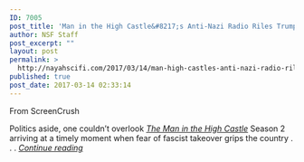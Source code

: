 ```yaml
---
ID: 7005
post_title: 'Man in the High Castle&#8217;s Anti-Nazi Radio Riles Trump Supporters'
author: NSF Staff
post_excerpt: ""
layout: post
permalink: >
  http://nayahscifi.com/2017/03/14/man-high-castles-anti-nazi-radio-riles-trump-supporters/
published: true
post_date: 2017-03-14 02:33:14
---
```

From ScreenCrush

Politics aside, one couldn’t overlook <a href="http://screencrush.com/tags/the-man-in-the-high-castle/"><em>The Man in the High Castle</em></a> Season 2 arriving at a timely moment when fear of fascist takeover grips the country . . . <a href="http://screencrush.com/man-in-the-high-castle-trump-resistance-radio/"><em>Continue reading</em></a>